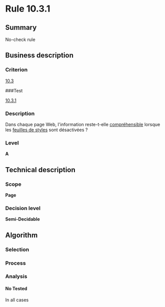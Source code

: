 # Rule 10.3.1

## Summary

No-check rule

## Business description

### Criterion

[10.3](http://references.modernisation.gouv.fr/referentiel-technique-0#crit-10-3)

###Test

[10.3.1](http://references.modernisation.gouv.fr/referentiel-technique-0#test-10-3-1)

### Description

Dans chaque page Web, l'information reste-t-elle <a href="http://references.modernisation.gouv.fr/referentiel-technique-0#mCoherentODL">compr&eacute;hensible</a> lorsque les <a href="http://references.modernisation.gouv.fr/referentiel-technique-0#mFeuilleStyle">feuilles de styles</a> sont d&eacute;sactiv&eacute;es ?

### Level

**A**

## Technical description

### Scope

**Page**

### Decision level

**Semi-Decidable**

## Algorithm

### Selection

### Process

### Analysis

#### No Tested 

In all cases

